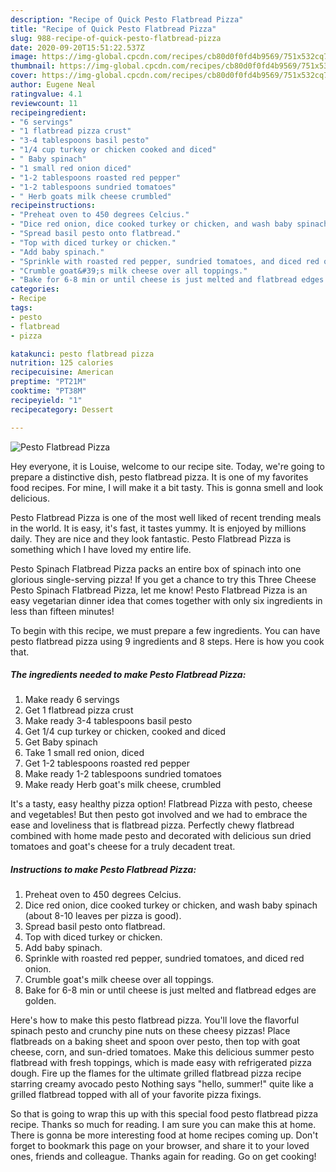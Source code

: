 ```yaml
---
description: "Recipe of Quick Pesto Flatbread Pizza"
title: "Recipe of Quick Pesto Flatbread Pizza"
slug: 988-recipe-of-quick-pesto-flatbread-pizza
date: 2020-09-20T15:51:22.537Z
image: https://img-global.cpcdn.com/recipes/cb80d0f0fd4b9569/751x532cq70/pesto-flatbread-pizza-recipe-main-photo.jpg
thumbnail: https://img-global.cpcdn.com/recipes/cb80d0f0fd4b9569/751x532cq70/pesto-flatbread-pizza-recipe-main-photo.jpg
cover: https://img-global.cpcdn.com/recipes/cb80d0f0fd4b9569/751x532cq70/pesto-flatbread-pizza-recipe-main-photo.jpg
author: Eugene Neal
ratingvalue: 4.1
reviewcount: 11
recipeingredient:
- "6 servings"
- "1 flatbread pizza crust"
- "3-4 tablespoons basil pesto"
- "1/4 cup turkey or chicken cooked and diced"
- " Baby spinach"
- "1 small red onion diced"
- "1-2 tablespoons roasted red pepper"
- "1-2 tablespoons sundried tomatoes"
- " Herb goats milk cheese crumbled"
recipeinstructions:
- "Preheat oven to 450 degrees Celcius."
- "Dice red onion, dice cooked turkey or chicken, and wash baby spinach (about 8-10 leaves per pizza is good)."
- "Spread basil pesto onto flatbread."
- "Top with diced turkey or chicken."
- "Add baby spinach."
- "Sprinkle with roasted red pepper, sundried tomatoes, and diced red onion."
- "Crumble goat&#39;s milk cheese over all toppings."
- "Bake for 6-8 min or until cheese is just melted and flatbread edges are golden."
categories:
- Recipe
tags:
- pesto
- flatbread
- pizza

katakunci: pesto flatbread pizza 
nutrition: 125 calories
recipecuisine: American
preptime: "PT21M"
cooktime: "PT38M"
recipeyield: "1"
recipecategory: Dessert

---
```



![Pesto Flatbread Pizza](https://img-global.cpcdn.com/recipes/cb80d0f0fd4b9569/751x532cq70/pesto-flatbread-pizza-recipe-main-photo.jpg)

Hey everyone, it is Louise, welcome to our recipe site. Today, we're going to prepare a distinctive dish, pesto flatbread pizza. It is one of my favorites food recipes. For mine, I will make it a bit tasty. This is gonna smell and look delicious.

Pesto Flatbread Pizza is one of the most well liked of recent trending meals in the world. It is easy, it's fast, it tastes yummy. It is enjoyed by millions daily. They are nice and they look fantastic. Pesto Flatbread Pizza is something which I have loved my entire life.

Pesto Spinach Flatbread Pizza packs an entire box of spinach into one glorious single-serving pizza! If you get a chance to try this Three Cheese Pesto Spinach Flatbread Pizza, let me know! Pesto Flatbread Pizza is an easy vegetarian dinner idea that comes together with only six ingredients in less than fifteen minutes!


To begin with this recipe, we must prepare a few ingredients. You can have pesto flatbread pizza using 9 ingredients and 8 steps. Here is how you cook that.

<!--inarticleads1-->

##### The ingredients needed to make Pesto Flatbread Pizza:

1. Make ready 6 servings
1. Get 1 flatbread pizza crust
1. Make ready 3-4 tablespoons basil pesto
1. Get 1/4 cup turkey or chicken, cooked and diced
1. Get  Baby spinach
1. Take 1 small red onion, diced
1. Get 1-2 tablespoons roasted red pepper
1. Make ready 1-2 tablespoons sundried tomatoes
1. Make ready  Herb goat&#39;s milk cheese, crumbled


It&#39;s a tasty, easy healthy pizza option! Flatbread Pizza with pesto, cheese and vegetables! But then pesto got involved and we had to embrace the ease and loveliness that is flatbread pizza. Perfectly chewy flatbread combined with home made pesto and decorated with delicious sun dried tomatoes and goat&#39;s cheese for a truly decadent treat. 

<!--inarticleads2-->

##### Instructions to make Pesto Flatbread Pizza:

1. Preheat oven to 450 degrees Celcius.
1. Dice red onion, dice cooked turkey or chicken, and wash baby spinach (about 8-10 leaves per pizza is good).
1. Spread basil pesto onto flatbread.
1. Top with diced turkey or chicken.
1. Add baby spinach.
1. Sprinkle with roasted red pepper, sundried tomatoes, and diced red onion.
1. Crumble goat&#39;s milk cheese over all toppings.
1. Bake for 6-8 min or until cheese is just melted and flatbread edges are golden.


Here&#39;s how to make this pesto flatbread pizza. You&#39;ll love the flavorful spinach pesto and crunchy pine nuts on these cheesy pizzas! Place flatbreads on a baking sheet and spoon over pesto, then top with goat cheese, corn, and sun-dried tomatoes. Make this delicious summer pesto flatbread with fresh toppings, which is made easy with refrigerated pizza dough. Fire up the flames for the ultimate grilled flatbread pizza recipe starring creamy avocado pesto Nothing says &#34;hello, summer!&#34; quite like a grilled flatbread topped with all of your favorite pizza fixings. 

So that is going to wrap this up with this special food pesto flatbread pizza recipe. Thanks so much for reading. I am sure you can make this at home. There is gonna be more interesting food at home recipes coming up. Don't forget to bookmark this page on your browser, and share it to your loved ones, friends and colleague. Thanks again for reading. Go on get cooking!
